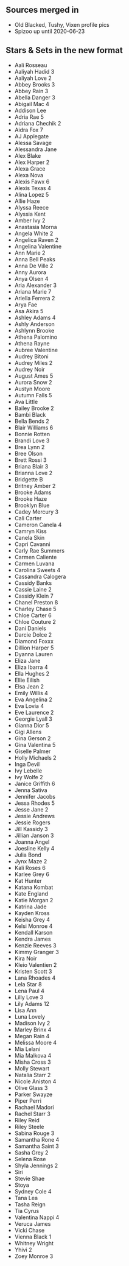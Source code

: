 ## Sources merged in
* Old Blacked, Tushy, Vixen profile pics
* Spizoo up until 2020-06-23

## Stars & Sets in the new format
* Aali Rosseau
* Aaliyah Hadid 3
* Aaliyah Love 2
* Abbey Brooks 3
* Abbey Rain 3
* Abella Danger 3
* Abigail Mac 4
* Addison Lee
* Adria Rae 5
* Adriana Chechik 2
* Aidra Fox 7
* AJ Applegate
* Alessa Savage
* Alessandra Jane
* Alex Blake
* Alex Harper 2
* Alexa Grace
* Alexa Nova
* Alexis Fawx 6
* Alexis Texas 4
* Alina Lopez 5
* Allie Haze
* Alyssa Reece
* Alyssia Kent
* Amber Ivy 2
* Anastasia Morna
* Angela White 2
* Angelica Raven 2
* Angelina Valentine
* Ann Marie 2
* Anna Bell Peaks
* Anna De Ville 2
* Anny Aurora
* Anya Olsen 4
* Aria Alexander 3
* Ariana Marie 7
* Ariella Ferrera 2
* Arya Fae
* Asa Akira 5
* Ashley Adams 4
* Ashly Anderson
* Ashlynn Brooke
* Athena Palomino
* Athena Rayne
* Aubree Valentine
* Audrey Bitoni
* Audrey Miles 2
* Audrey Noir
* August Ames 5
* Aurora Snow 2
* Austyn Moore
* Autumn Falls 5
* Ava Little
* Bailey Brooke 2
* Bambi Black
* Bella Bends 2
* Blair Williams 6
* Bonnie Rotten
* Brandi Love 3
* Brea Lynn 2
* Bree Olson
* Brett Rossi 3
* Briana Blair 3
* Brianna Love 2
* Bridgette B
* Britney Amber 2 
* Brooke Adams
* Brooke Haze
* Brooklyn Blue
* Cadey Mercury 3
* Cali Carter
* Cameron Canela 4
* Camryn Kiss
* Canela Skin
* Capri Cavanni
* Carly Rae Summers
* Carmen Caliente
* Carmen Luvana
* Carolina Sweets 4
* Cassandra Calogera
* Cassidy Banks
* Cassie Laine 2
* Cassidy Klein 7
* Chanel Preston 8
* Charley Chase 5
* Chloe Carter 6
* Chloe Couture 2
* Dani Daniels
* Darcie Dolce 2
* Diamond Foxxx
* Dillion Harper 5
* Dyanna Lauren
* Eliza Jane
* Eliza Ibarra 4
* Ella Hughes 2
* Ellie Eilish
* Elsa Jean 2
* Emily Willis 4
* Eva Angelina 2
* Eva Lovia 4
* Eve Laurence 2
* Georgie Lyall 3
* Gianna Dior 5
* Gigi Allens
* Gina Gerson 2
* Gina Valentina 5
* Giselle Palmer
* Holly Michaels 2
* Inga Devil
* Ivy Lebelle
* Ivy Wolfe 2
* Janice Griffith 6
* Jenna Sativa
* Jennifer Jacobs
* Jessa Rhodes 5
* Jesse Jane 2
* Jessie Andrews
* Jessie Rogers
* Jill Kassidy 3
* Jillian Janson 3
* Joanna Angel
* Joesline Kelly 4
* Julia Bond
* Jynx Maze 2
* Kali Roses 6
* Karlee Grey 6
* Kat Hunter
* Katana Kombat
* Kate England
* Katie Morgan 2
* Katrina Jade
* Kayden Kross
* Keisha Grey 4
* Kelsi Monroe 4
* Kendall Karson
* Kendra James
* Kenzie Reeves 3
* Kimmy Granger 3
* Kira Noir
* Kleio Valentien 2
* Kristen Scott 3
* Lana Rhoades 4
* Lela Star 8
* Lena Paul 4
* Lilly Love 3
* Lily Adams 12
* Lisa Ann
* Luna Lovely
* Madison Ivy 2
* Marley Brinx 4
* Megan Rain 4
* Melissa Moore 4
* Mia Lelani
* Mia Malkova 4
* Misha Cross 3
* Molly Stewart
* Natalia Starr 2
* Nicole Aniston 4
* Olive Glass 3
* Parker Swayze
* Piper Perri
* Rachael Madori
* Rachel Starr 3
* Riley Reid
* Riley Steele
* Sabina Rouge 3
* Samantha Rone 4
* Samantha Saint 3
* Sasha Grey 2
* Selena Rose
* Shyla Jennings 2
* Siri
* Stevie Shae
* Stoya
* Sydney Cole 4
* Tana Lea
* Tasha Reign
* Tia Cyrus
* Valentina Nappi 4
* Veruca James
* Vicki Chase
* Vienna Black 1
* Whitney Wright
* Yhivi 2
* Zoey Monroe 3

